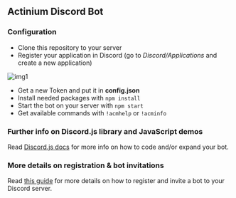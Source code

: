 ## Actinium Discord Bot

### Configuration

* Clone this repository to your server
* Register your application in Discord (go to *Discord/Applications* and create a new application)

![img1](https://img3.picload.org/image/dlclggaw/screenshot2018-08-26at15.18.57.png)

* Get a new Token and put it in **config.json**
* Install needed packages with `npm install`
* Start the bot on your server with `npm start`
* Get available commands with `!acmhelp` or `!acminfo`


### Further info on Discord.js library and JavaScript demos

Read [Discord.js docs](https://discordjs.guide/#/) for more info on how to code and/or expand your bot.

### More details on registration & bot invitations

Read [this guide](https://github.com/reactiflux/discord-irc/wiki/Creating-a-discord-bot-&-getting-a-token) for more details on how to register and invite a bot to your Discord server.


